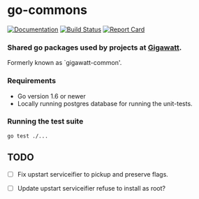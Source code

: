 # go-commons

[![Documentation](https://godoc.org/github.com/gigawattio/go-commons?status.svg)](https://godoc.org/github.com/gigawattio/go-commons)
[![Build Status](https://travis-ci.org/gigawattio/go-commons.svg?branch=master)](https://travis-ci.org/gigawattio/go-commons)
[![Report Card](https://goreportcard.com/badge/github.com/gigawattio/go-commons)](https://goreportcard.com/report/github.com/gigawattio/go-commons)

### Shared go packages used by projects at [Gigawatt](https://gigawatt.io/).

Formerly known as `gigawatt-common'.

### Requirements

* Go version 1.6 or newer
* Locally running postgres database for running the unit-tests.

### Running the test suite

    go test ./...

## TODO

* [ ] Fix upstart serviceifier to pickup and preserve flags.
* [ ] Update upstart serviceifier refuse to install as root?


